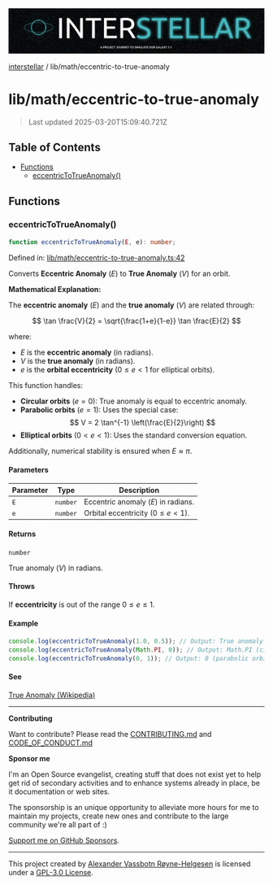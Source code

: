 <div><img alt="SPECCER logo" src="https://raw.githubusercontent.com/phun-ky/interstellar/main/public/interstellar-header.png" style="max-height:120px;"/></div>

[interstellar](../../README.md) / lib/math/eccentric-to-true-anomaly

# lib/math/eccentric-to-true-anomaly

> Last updated 2025-03-20T15:09:40.721Z

## Table of Contents

- [Functions](#functions)
  - [eccentricToTrueAnomaly()](#eccentrictotrueanomaly)

## Functions

### eccentricToTrueAnomaly()

```ts
function eccentricToTrueAnomaly(E, e): number;
```

Defined in:
[lib/math/eccentric-to-true-anomaly.ts:42](https://github.com/phun-ky/interstellar/blob/main/src/lib/math/eccentric-to-true-anomaly.ts#L42)

Converts **Eccentric Anomaly** ($E$) to **True Anomaly** ($V$) for an orbit.

**Mathematical Explanation:**

The **eccentric anomaly** ($E$) and the **true anomaly** ($V$) are related
through:

$$
\tan \frac{V}{2} = \sqrt{\frac{1+e}{1-e}} \tan \frac{E}{2}
$$

where:

- $E$ is the **eccentric anomaly** (in radians).
- $V$ is the **true anomaly** (in radians).
- $e$ is the **orbital eccentricity** ($0 \leq e < 1$ for elliptical orbits).

This function handles:

- **Circular orbits** ($e = 0$): True anomaly is equal to eccentric anomaly.
- **Parabolic orbits** ($e = 1$): Uses the special case:
  $$
  V = 2 \tan^{-1} \left(\frac{E}{2}\right)
  $$
- **Elliptical orbits** ($0 < e < 1$): Uses the standard conversion equation.

Additionally, numerical stability is ensured when $E \approx \pi$.

#### Parameters

| Parameter | Type     | Description                            |
| --------- | -------- | -------------------------------------- |
| `E`       | `number` | Eccentric anomaly ($E$) in radians.    |
| `e`       | `number` | Orbital eccentricity ($0 \leq e < 1$). |

#### Returns

`number`

True anomaly ($V$) in radians.

#### Throws

If **eccentricity** is out of the range $0 \leq e \leq 1$.

#### Example

```ts
console.log(eccentricToTrueAnomaly(1.0, 0.5)); // Output: True anomaly in radians
console.log(eccentricToTrueAnomaly(Math.PI, 0)); // Output: Math.PI (circular orbit)
console.log(eccentricToTrueAnomaly(0, 1)); // Output: 0 (parabolic orbit)
```

#### See

[True Anomaly (Wikipedia)](https://en.wikipedia.org/wiki/True_anomaly)

---

**Contributing**

Want to contribute? Please read the
[CONTRIBUTING.md](https://github.com/phun-ky/interstellar/blob/main/CONTRIBUTING.md)
and
[CODE_OF_CONDUCT.md](https://github.com/phun-ky/interstellar/blob/main/CODE_OF_CONDUCT.md)

**Sponsor me**

I'm an Open Source evangelist, creating stuff that does not exist yet to help
get rid of secondary activities and to enhance systems already in place, be it
documentation or web sites.

The sponsorship is an unique opportunity to alleviate more hours for me to
maintain my projects, create new ones and contribute to the large community
we're all part of :)

[Support me on GitHub Sponsors](https://github.com/sponsors/phun-ky).

---

This project created by [Alexander Vassbotn Røyne-Helgesen](http://phun-ky.net)
is licensed under a
[GPL-3.0 License](https://choosealicense.com/licenses/gpl-3.0/).
